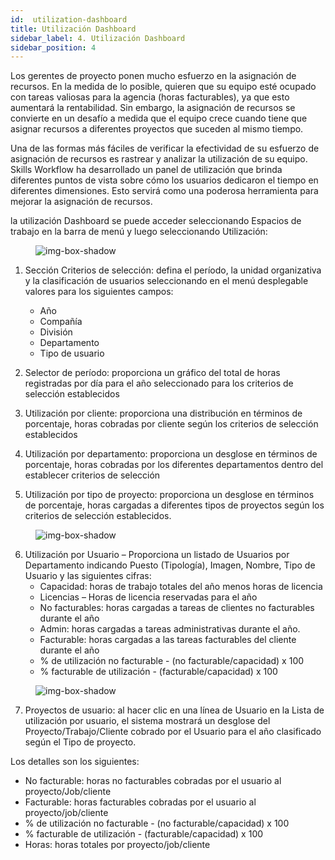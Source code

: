 ```yaml
---
id:  utilization-dashboard
title: Utilización Dashboard
sidebar_label: 4. Utilización Dashboard
sidebar_position: 4
---
```


Los gerentes de proyecto ponen mucho esfuerzo en la asignación de recursos. En la medida de lo posible, quieren que su equipo esté ocupado con tareas valiosas para la agencia (horas facturables), ya que esto aumentará la rentabilidad. Sin embargo, la asignación de recursos se convierte en un desafío a medida que el equipo crece cuando tiene que asignar recursos a diferentes proyectos que suceden al mismo tiempo.

Una de las formas más fáciles de verificar la efectividad de su esfuerzo de asignación de recursos es rastrear y analizar la utilización de su equipo. Skills Workflow ha desarrollado un panel de utilización que brinda diferentes puntos de vista sobre cómo los usuarios dedicaron el tiempo en diferentes dimensiones. Esto servirá como una poderosa herramienta para mejorar la asignación de recursos.

la utilización Dashboard se puede acceder seleccionando Espacios de trabajo en la barra de menú y luego seleccionando Utilización:

<figure>

![img-box-shadow](/img/university/dashboards/utilization-dashboard/university-utilization-dashboard-1.png)
<figcaption></figcaption>
</figure>

1. Sección Criterios de selección: defina el período, la unidad organizativa y la clasificación de usuarios seleccionando en el menú desplegable valores para los siguientes campos:
   - Año
   - Compañía
   - División
   - Departamento
   - Tipo de usuario

2. Selector de período: proporciona un gráfico del total de horas registradas por día para el año seleccionado para los criterios de selección establecidos
3. Utilización por cliente: proporciona una distribución en términos de porcentaje, horas cobradas por cliente según los criterios de selección establecidos
4. Utilización por departamento: proporciona un desglose en términos de porcentaje, horas cobradas por los diferentes departamentos dentro del
establecer criterios de selección
5. Utilización por tipo de proyecto: proporciona un desglose en términos de porcentaje, horas cargadas a diferentes tipos de proyectos según los criterios de selección establecidos.

<figure>

![img-box-shadow](/img/university/dashboards/utilization-dashboard/university-utilization-dashboard-2.png)
<figcaption></figcaption>
</figure>

6. Utilización por Usuario – Proporciona un listado de Usuarios por Departamento indicando Puesto (Tipología), Imagen, Nombre, Tipo de Usuario y las siguientes cifras:
    - Capacidad: horas de trabajo totales del año menos horas de licencia
    - Licencias – Horas de licencia reservadas para el año
    - No facturables: horas cargadas a tareas de clientes no facturables durante el año
    - Admin: horas cargadas a tareas administrativas durante el año.
    - Facturable: horas cargadas a las tareas facturables del cliente durante el año
    - % de utilización no facturable - (no facturable/capacidad) x 100
    - % facturable de utilización - (facturable/capacidad) x 100

<figure>

![img-box-shadow](/img/university/dashboards/utilization-dashboard/university-utilization-dashboard-3.png)
<figcaption></figcaption>
</figure>

7. Proyectos de usuario: al hacer clic en una línea de Usuario en la Lista de utilización por usuario, el sistema mostrará un desglose del Proyecto/Trabajo/Cliente cobrado por el Usuario para el año clasificado según el Tipo de proyecto.
 
Los detalles son los siguientes:
   - No facturable: horas no facturables cobradas por el usuario al proyecto/Job/cliente
   - Facturable: horas facturables cobradas por el usuario al proyecto/job/cliente
   - % de utilización no facturable - (no facturable/capacidad) x 100
   - % facturable de utilización - (facturable/capacidad) x 100
   - Horas: horas totales por proyecto/job/cliente
